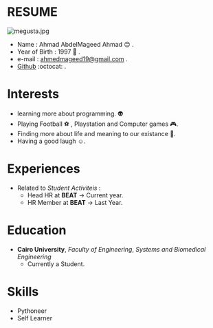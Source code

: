 # **RESUME** 
![megusta.jpg](/megusta.jpg)

* Name : Ahmad AbdelMageed Ahmad :blush: .
* Year of Birth : 1997 :baby: .
* e-mail : ahmedmageed19@gmail.com .
* [Github](https://github.com/biomedicalengineerahmad) :octocat: .

# **Interests**

* learning more about programming. :alien:
* Playing Football :soccer: , Playstation and Computer games :video_game:.
* Finding more about life and meaning to our existance :sunflower:. 
* Having a good laugh :relaxed:.

# **Experiences** 

* Related to *Student Activiteis* :
    * Head HR at **BEAT** -> Current year. 
    * HR Member at **BEAT** -> Last Year.

# **Education** 
* **Cairo University**, *Faculty of Engineering*, *Systems and Biomedical Engineering* 
    * Currently a Student. 

# **Skills** 
* Pythoneer 
* Self Learner 


